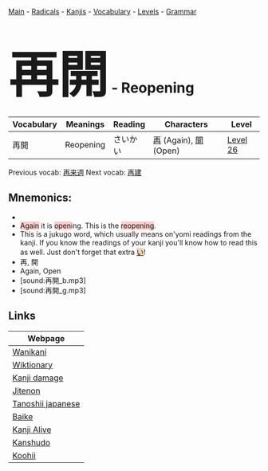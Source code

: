 <style> bigfont {font-size: 100px}</style>
[Main](../README.md) -
[Radicals](../radicals.md) -
[Kanjis](../kanjis.md) -
[Vocabulary](../vocabulary.md) -
[Levels](../levels.md) -
[Grammar](../grammar.md)
# <bigfont> 再開</bigfont> - Reopening 

| Vocabulary | Meanings | Reading | Characters | Level |
| --- | --- | --- | --- | --- |
| 再開 | Reopening | さいかい |  [再](../kanjis/再.md) (Again), [開](../kanjis/開.md) (Open) | [Level 26](../levels/wk_level26.md) |

Previous vocab: [再来週](再来週.md) Next vocab: [再建](再建.md) 

## Mnemonics:

* 
* <span style="background-color:#ffcccb"> Again</span> it is <span style="background-color:#ffcccb"> open</span>ing. This is the <span style="background-color:#ffcccb"> reopening</span>.
* This is a jukugo word, which usually means on'yomi readings from the kanji. If you know the readings of your kanji you'll know how to read this as well. Just don't forget that extra <span style="background-color:#fed8b1"> [い](https://jisho.org/search/い)</span>!
* 再, 開
* Again, Open
* [sound:再開_b.mp3]
* [sound:再開_g.mp3]


## Links 

| Webpage |
| --- |
| [Wanikani          ](https://www.wanikani.com/kanji/再開) |
| [Wiktionary        ](https://en.wiktionary.org/wiki/再開) |
| [Kanji damage      ](http://www.kanjidamage.com/kanji/search?utf8=✓&q=再開) |
| [Jitenon           ](https://jitenon.com/kanji/再開) |
| [Tanoshii japanese ](https://www.tanoshiijapanese.com/dictionary/kanji.cfm?k=再開) |
| [Baike             ](https://baike.baidu.com/item/再開) |
| [Kanji Alive       ](https://app.kanjialive.com/再開) |
| [Kanshudo          ](https://www.kanshudo.com/searchmn?q=再開) |
| [Koohii            ](https://kanji.koohii.com/study/kanji/再開) |
